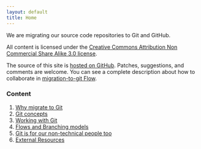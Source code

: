 ```yaml
---
layout: default
title: Home
---
```


We are migrating our source code repositories to Git and GitHub. 

All content is licensed under the [Creative Commons Attribution Non Commercial Share Alike 3.0 license](http://creativecommons.org/licenses/by-nc-sa/3.0/).

The source of this site is [hosted on GitHub](https://github.com/MakingSense/migration-to-git). Patches, suggestions, and comments are welcome. You can see a complete description about how to collaborate in [migration-to-git Flow](/migration-to-git/4-flows/migration-to-git-flow.html).

### Content

1. [Why migrate to Git](1-why-migrate)
2. [Git concepts](2-concepts)
3. [Working with Git](3-working-with-git)
4. [Flows and Branching models](4-flows)
5. [Git is for our non-technical people too](5-non-technical)
6. [External Resources](external-resources.html)
